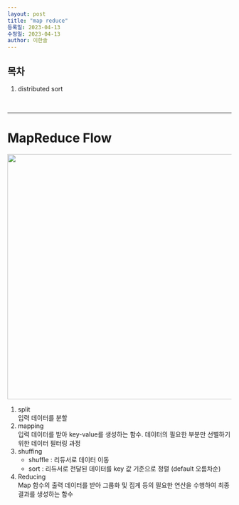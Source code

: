 ```yaml
---
layout: post
title: "map reduce"
등록일: 2023-04-13
수정일: 2023-04-13
author: 이한솔
---
```


## **목차**
1. distributed sort

<Br>
   
---

# **MapReduce Flow**
   <img src="https://user-images.githubusercontent.com/109563345/231960330-7183dce1-2edc-41d6-a450-3efab02edd0a.png" width="550">
   
1. split   
   입력 데이터를 분할
2. mapping   
   입력 데이터를 받아 key-value를 생성하는 함수. 데이터의 필요한 부분만 선별하기 위한 데이터 필터링 과정
3. shuffing   
   - shuffle : 리듀서로 데이터 이동
   - sort : 리듀서로 전달된 데이터를 key 값 기준으로 정렬 (default 오름차순)
4. Reducing   
   Map 함수의 출력 데이터를 받아 그룹화 및 집계 등의 필요한 연산을 수행하여 최종 결과를 생성하는 함수
